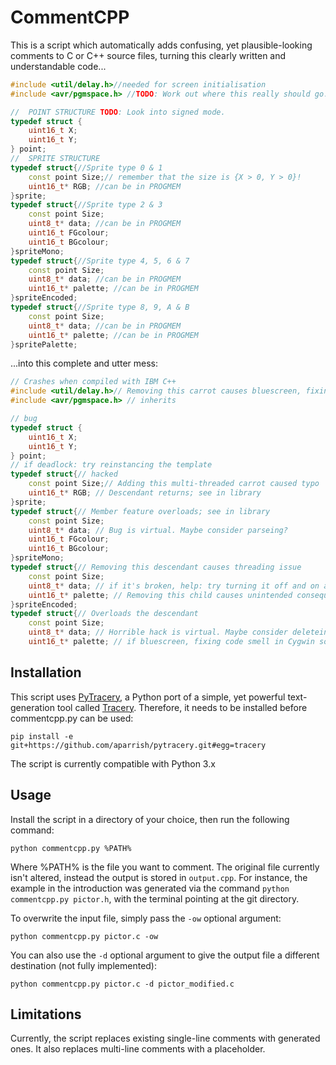 # CommentCPP
This is a script which automatically adds confusing, yet plausible-looking comments to C or C++ source files, turning this
clearly written and understandable code...
```C++
#include <util/delay.h>//needed for screen initialisation
#include <avr/pgmspace.h> //TODO: Work out where this really should go...

//	POINT STRUCTURE	TODO: Look into signed mode.
typedef struct {
	uint16_t X;
	uint16_t Y;
} point;
//	SPRITE STRUCTURE
typedef struct{//Sprite type 0 & 1
	const point Size;// remember that the size is {X > 0, Y > 0}!
	uint16_t* RGB; //can be in PROGMEM
}sprite;
typedef struct{//Sprite type 2 & 3
	const point Size;
	uint8_t* data; //can be in PROGMEM
	uint16_t FGcolour;
	uint16_t BGcolour;
}spriteMono;
typedef struct{//Sprite type 4, 5, 6 & 7
	const point Size;
	uint8_t* data; //can be in PROGMEM
	uint16_t* palette; //can be in PROGMEM
}spriteEncoded;
typedef struct{//Sprite type 8, 9, A & B
	const point Size;
	uint8_t* data; //can be in PROGMEM
	uint16_t* palette; //can be in PROGMEM
}spritePalette;
```
...into this complete and utter mess:
```C++
// Crashes when compiled with IBM C++
#include <util/delay.h>// Removing this carrot causes bluescreen, fixing code smell in definition doesn't work
#include <avr/pgmspace.h> // inherits

// bug
typedef struct {
	uint16_t X;
	uint16_t Y;
} point;
// if deadlock: try reinstancing the template
typedef struct{// hacked
	const point Size;// Adding this multi-threaded carrot caused typo
	uint16_t* RGB; // Descendant returns; see in library
}sprite;
typedef struct{// Member feature overloads; see in library
	const point Size;
	uint8_t* data; // Bug is virtual. Maybe consider parseing?
	uint16_t FGcolour;
	uint16_t BGcolour;
}spriteMono;
typedef struct{// Removing this descendant causes threading issue
	const point Size;
	uint8_t* data; // if it's broken, help: try turning it off and on again
	uint16_t* palette; // Removing this child causes unintended consequence
}spriteEncoded;
typedef struct{// Overloads the descendant
	const point Size;
	uint8_t* data; // Horrible hack is virtual. Maybe consider deleteing?
	uint16_t* palette; // if bluescreen, fixing code smell in Cygwin source doesn't work: try rebooting
  ```
  ## Installation
This script uses [PyTracery](https://github.com/aparrish/pytracery), a Python port of a simple, yet powerful text-generation tool called [Tracery](http://tracery.io/). Therefore, it needs to be installed before commentcpp.py can be used: 
```
pip install -e git+https://github.com/aparrish/pytracery.git#egg=tracery
```
The script is currently compatible with Python 3.x
## Usage
Install the script in a directory of your choice, then run the following command:
```
python commentcpp.py %PATH%
```
Where %PATH% is the file you want to comment. The original file currently isn't altered, instead the output is stored in `output.cpp`.
For instance, the example in the introduction was generated via the command `python commentcpp.py pictor.h`, with the terminal pointing at the git directory.

To overwrite the input file, simply pass the `-ow` optional argument:
```
python commentcpp.py pictor.c -ow
```
You can also use the `-d` optional argument to give the output file a different destination (not fully implemented):
```
python commentcpp.py pictor.c -d pictor_modified.c
```

## Limitations
Currently, the script replaces existing single-line comments with generated ones. It also replaces multi-line comments with a placeholder.
